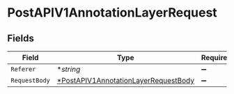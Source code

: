 # PostAPIV1AnnotationLayerRequest


## Fields

| Field                                                                                                  | Type                                                                                                   | Required                                                                                               | Description                                                                                            |
| ------------------------------------------------------------------------------------------------------ | ------------------------------------------------------------------------------------------------------ | ------------------------------------------------------------------------------------------------------ | ------------------------------------------------------------------------------------------------------ |
| `Referer`                                                                                              | **string*                                                                                              | :heavy_minus_sign:                                                                                     | N/A                                                                                                    |
| `RequestBody`                                                                                          | [*PostAPIV1AnnotationLayerRequestBody](../../models/operations/postapiv1annotationlayerrequestbody.md) | :heavy_minus_sign:                                                                                     | N/A                                                                                                    |